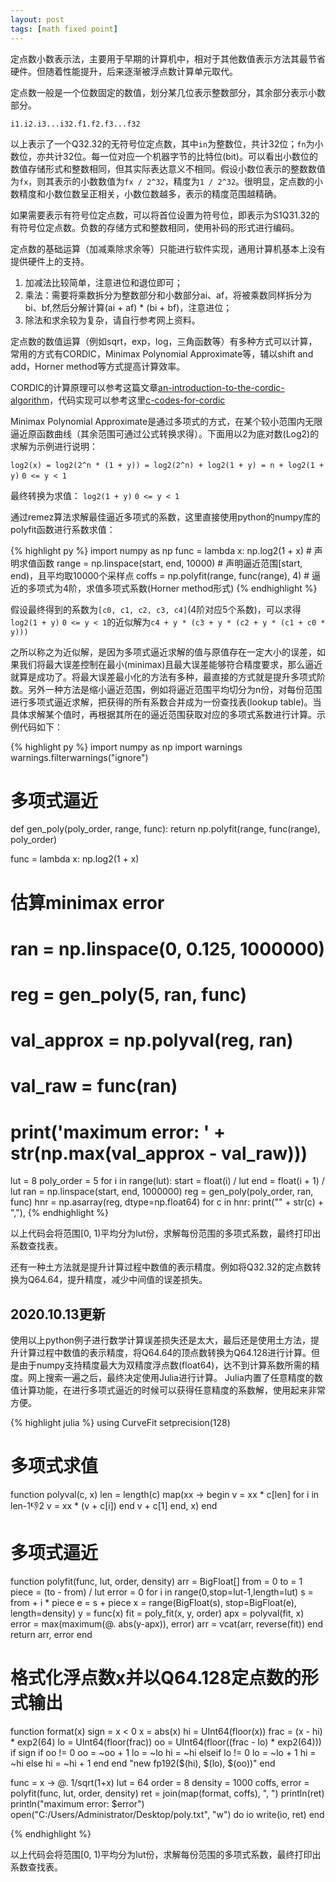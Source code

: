 ```yaml
---
layout: post
tags: [math fixed point]
---
```

定点数小数表示法，主要用于早期的计算机中，相对于其他数值表示方法其最节省硬件。但随着性能提升，后来逐渐被浮点数计算单元取代。

定点数一般是一个位数固定的数值，划分某几位表示整数部分，其余部分表示小数部分。
```
i1.i2.i3...i32.f1.f2.f3...f32
```
以上表示了一个Q32.32的无符号位定点数，其中`in`为整数位，共计32位；`fn`为小数位，亦共计32位。每一位对应一个机器字节的比特位(bit)。可以看出小数位的数值存储形式和整数相同，但其实际表达意义不相同。假设小数位表示的整数数值为`fx`，则其表示的小数数值为`fx / 2^32`，精度为`1 / 2^32`。很明显，定点数的小数精度和小数位数呈正相关，小数位数越多，表示的精度范围越精确。

如果需要表示有符号位定点数，可以将首位设置为符号位，即表示为S1Q31.32的有符号位定点数。负数的存储方式和整数相同，使用补码的形式进行编码。

定点数的基础运算（加减乘除求余等）只能进行软件实现，通用计算机基本上没有提供硬件上的支持。
1. 加减法比较简单，注意进位和退位即可；
2. 乘法：需要将乘数拆分为整数部分和小数部分ai、af，将被乘数同样拆分为bi、bf,然后分解计算(ai + af) * (bi + bf)，注意进位；
3. 除法和求余较为复杂，请自行参考网上资料。

定点数的数值运算（例如sqrt，exp，log，三角函数等）有多种方式可以计算，常用的方式有CORDIC，Minimax Polynomial Approximate等，辅以shift and add，Horner method等方式提高计算效率。

CORDIC的计算原理可以参考这篇文章[an-introduction-to-the-cordic-algorithm](https://www.allaboutcircuits.com/technical-articles/an-introduction-to-the-cordic-algorithm/)，代码实现可以参考这里[c-codes-for-cordic](https://cordic-bibliography.blogspot.com/p/c-codes-for-cordic.html)

Minimax Polynomial Approximate是通过多项式的方式，在某个较小范围内无限逼近原函数曲线（其余范围可通过公式转换求得）。下面用以2为底对数(Log2)的求解为示例进行说明：

`log2(x) = log2(2^n * (1 + y)) = log2(2^n) + log2(1 + y) = n + log2(1 + y)` `0 <= y < 1`

最终转换为求值： `log2(1 + y)` `0 <= y < 1`

通过remez算法求解最佳逼近多项式的系数，这里直接使用python的numpy库的polyfit函数进行系数求值：

{% highlight py %}
import numpy as np
func = lambda x: np.log2(1 + x)								# 声明求值函数
range = np.linspace(start, end, 10000)						# 声明逼近范围[start, end)，且平均取10000个采样点
coffs = np.polyfit(range, func(range), 4)					# 逼近的多项式为4阶，求值多项式系数(Horner method形式)
{% endhighlight %}

假设最终得到的系数为`[c0, c1, c2, c3, c4]`(4阶对应5个系数)，可以求得`log2(1 + y)` `0 <= y < 1`的近似解为`c4 + y * (c3 + y * (c2 + y * (c1 + c0 * y)))`

之所以称之为近似解，是因为多项式逼近求解的值与原值存在一定大小的误差，如果我们将最大误差控制在最小(minimax)且最大误差能够符合精度要求，那么逼近就算是成功了。将最大误差最小化的方法有多种，最直接的方式就是提升多项式阶数。另外一种方法是缩小逼近范围，例如将逼近范围平均切分为n份，对每份范围进行多项式逼近求解，把获得的所有系数合并成为一份查找表(lookup table)。当具体求解某个值时，再根据其所在的逼近范围获取对应的多项式系数进行计算。示例代码如下：

{% highlight py %}
import numpy as np
import warnings
warnings.filterwarnings("ignore")

# 多项式逼近
def gen_poly(poly_order, range, func):
	return np.polyfit(range, func(range), poly_order)

func = lambda x: np.log2(1 + x)

# 估算minimax error
# ran = np.linspace(0, 0.125, 1000000)
# reg = gen_poly(5, ran, func)
# val_approx = np.polyval(reg, ran)
# val_raw = func(ran)
# print('maximum error: ' + str(np.max(val_approx - val_raw)))

lut = 8
poly_order = 5
for i in range(lut):
	start = float(i) / lut
	end = float(i + 1) / lut
	ran = np.linspace(start, end, 1000000)
	reg = gen_poly(poly_order, ran, func)
	hnr = np.asarray(reg, dtype=np.float64)
	for c in hnr:
		print("" + str(c) + ","),
{% endhighlight %}

以上代码会将范围[0, 1)平均分为lut份，求解每份范围的多项式系数，最终打印出系数查找表。

还有一种土方法就是提升计算过程中数值的表示精度。例如将Q32.32的定点数转换为Q64.64，提升精度，减少中间值的误差损失。

## 2020.10.13更新

使用以上python例子进行数学计算误差损失还是太大，最后还是使用土方法，提升计算过程中数值的表示精度，将Q64.64的顶点数转换为Q64.128进行计算。但是由于numpy支持精度最大为双精度浮点数(float64)，达不到计算系数所需的精度。网上搜索一遍之后，最终决定使用Julia进行计算。
Julia内置了任意精度的数值计算功能，在进行多项式逼近的时候可以获得任意精度的系数解，使用起来非常方便。

{% highlight julia %}
using CurveFit
setprecision(128)

# 多项式求值
function polyval(c, x)
	len = length(c)
	map(xx -> begin
				v = xx * c[len]
				for i in len-1:-1:2
					v = xx * (v + c[i])
				end
				v + c[1]
			end, 
			x)
end

# 多项式逼近
function polyfit(func, lut, order, density)
	arr = BigFloat[]
	from = 0
	to = 1
	piece = (to - from) / lut
	error = 0
	for i in range(0,stop=lut-1,length=lut)
		s = from + i * piece
		e = s + piece
		x = range(BigFloat(s), stop=BigFloat(e), length=density)
		y = func(x)
		fit = poly_fit(x, y, order)
		apx = polyval(fit, x)
		error = max(maximum(@. abs(y-apx)), error)
		arr = vcat(arr, reverse(fit))
	end
	return arr, error
end

# 格式化浮点数x并以Q64.128定点数的形式输出
function format(x)
	sign = x < 0
	x = abs(x)
	hi = UInt64(floor(x))
	frac = (x - hi) * exp2(64)
	lo = UInt64(floor(frac))
	oo = UInt64(floor((frac - lo) * exp2(64)))
	if sign
		if oo != 0
			oo = ~oo + 1
			lo = ~lo
			hi = ~hi
		elseif lo != 0
			lo = ~lo + 1
			hi = ~hi
		else
			hi = ~hi + 1
		end
	end
	"new fp192($(hi), $(lo), $(oo))"
end

func = x -> @. 1/sqrt(1+x)
lut = 64
order = 8
density = 1000
coffs, error = polyfit(func, lut, order, density)
ret = join(map(format, coffs), ", ")
println(ret)
println("maximum error: $error")
open("C:/Users/Administrator/Desktop/poly.txt", "w") do io
	write(io, ret)
end

{% endhighlight %}

以上代码会将范围[0, 1)平均分为lut份，求解每份范围的多项式系数，最终打印出系数查找表。